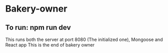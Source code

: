# Bakery-owner
## To run:  npm run dev
This runs both the server at port 8080 (The initialized one), Mongoose and React app
This is the end of bakery owner
